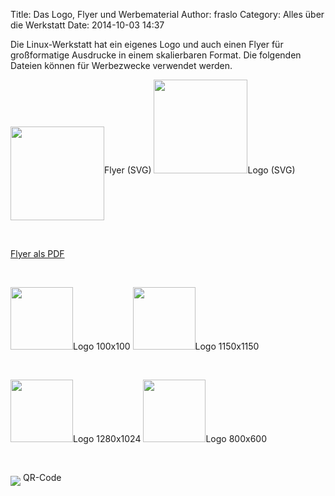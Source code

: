 Title: Das Logo, Flyer und Werbematerial
Author: fraslo
Category: Alles über die Werkstatt
Date: 2014-10-03 14:37

Die Linux-Werkstatt hat ein eigenes Logo und auch einen Flyer für großformatige Ausdrucke in einem skalierbaren Format. Die folgenden Dateien können für Werbezwecke verwendet werden.

<img src="/images/lwo-flyer-vector.svg" width="150px" align="middle"/>Flyer (SVG)
<img src="/images/lwo-logo-vector.svg" width="150" align=middle/>Logo (SVG)

<br>

[Flyer als PDF]({filename}/images/lwo-flyer-vector.1.0.pdf)

<br>

<img src="/images/lwo-logo-100x100.png" width="100px"  align=middle/>Logo 100x100
<img src="/images/lwo-logo-1150x1150.png" width="100px" align=middle/>Logo 1150x1150

<br>

<img src="/images/lwo-logo-1280x1024.png" width="100px" align=middle/>Logo 1280x1024
<img src="/images/lwo-logo-800x640.png" width="100px" align=middle/>Logo 800x600

<br>

<img src="/images/lwo-qr.png" align=middle /> QR-Code

